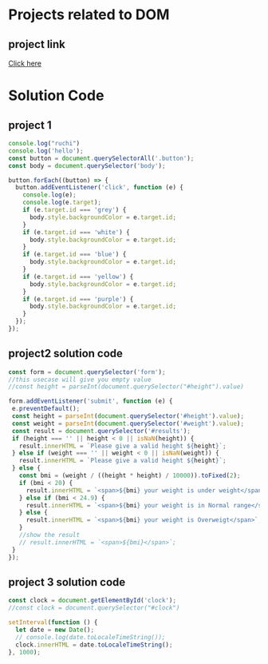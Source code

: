 # Projects related to DOM

## project link
[Click here](https://stackblitz.com/edit/dom-project-chaiaurcode-6zbmgvzk?file=2-BMICalculator%2Findex.html,2-BMICalculator%2Fchaiaurcode.js%3AL26,1-colorChanger%2Fscript.js)

# Solution Code 
## project 1
```javascript code
console.log("ruchi")
console.log('hello');
const button = document.querySelectorAll('.button');
const body = document.querySelector('body');

button.forEach((button) => {
  button.addEventListener('click', function (e) {
    console.log(e);
    console.log(e.target);
    if (e.target.id === 'grey') {
      body.style.backgroundColor = e.target.id;
    }
    if (e.target.id === 'white') {
      body.style.backgroundColor = e.target.id;
    }
    if (e.target.id === 'blue') {
      body.style.backgroundColor = e.target.id;
    }
    if (e.target.id === 'yellow') {
      body.style.backgroundColor = e.target.id;
    }
    if (e.target.id === 'purple') {
      body.style.backgroundColor = e.target.id;
    }
  });
});


````

## project2 solution code
 
 ````javascript code
const form = document.querySelector('form');
//this usecase will give you empty value
//const height = parseInt(document.querySelector("#height").value)

form.addEventListener('submit', function (e) {
  e.preventDefault();
  const height = parseInt(document.querySelector('#height').value);
  const weight = parseInt(document.querySelector('#weight').value);
  const result = document.querySelector('#results');
  if (height === '' || height < 0 || isNaN(height)) {
    result.innerHTML = `Please give a valid height ${height}`;
  } else if (weight === '' || weight < 0 || isNaN(weight)) {
    result.innerHTML = `Please give a valid height ${height}`;
  } else {
    const bmi = (weight / ((height * height) / 10000)).toFixed(2);
    if (bmi < 20) {
      result.innerHTML = `<span>${bmi} your weight is under weight</span>`;
    } else if (bmi < 24.9) {
      result.innerHTML = `<span>${bmi} your weight is in Normal range</span>`;
    } else {
      result.innerHTML = `<span>${bmi} your weight is Overweigt</span>`;
    }
    //show the result
    // result.innerHTML = `<span>${bmi}</span>`;
  }
});
````
## project 3 solution code
````javascript
const clock = document.getElementById('clock');
//const clock = document.querySelector("#clock")

setInterval(function () {
  let date = new Date();
  // console.log(date.toLocaleTimeString());
  clock.innerHTML = date.toLocaleTimeString();
}, 1000);

````




